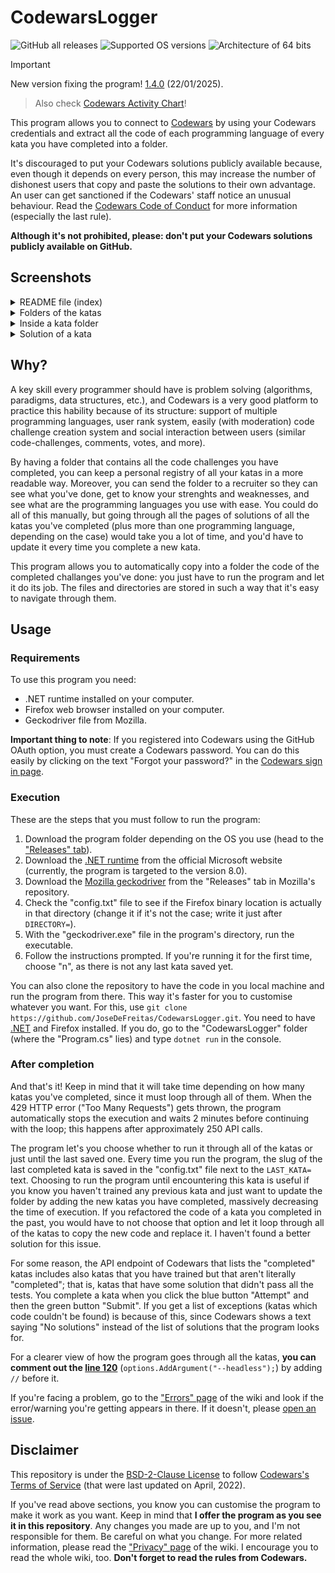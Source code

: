 # CodewarsLogger

![GitHub all releases](https://img.shields.io/github/downloads/JoseDeFreitas/CodewarsLogger/total)
![Supported OS versions](https://img.shields.io/badge/for-Windows%2C%20MacOS%2C%20Linux-blue)
![Architecture of 64 bits](https://img.shields.io/badge/architecture-64--bit-purple)

> [!IMPORTANT]  
> New version fixing the program! [1.4.0](https://github.com/JoseDeFreitas/CodewarsLogger/releases/tag/v1.4.0) (22/01/2025).

> Also check [Codewars Activity Chart](https://github.com/JoseDeFreitas/codewars-activity-chart)!

This program allows you to connect to [Codewars](https://www.codewars.com) by using your Codewars
credentials and extract all the code of each programming language of every kata you have completed
into a folder.

It's discouraged to put your Codewars solutions publicly available because, even though it depends
on every person, this may increase the number of dishonest users that copy and paste the solutions
to their own advantage. An user can get sanctioned if the Codewars' staff notice an unusual behaviour.
Read the [Codewars Code of Conduct](https://docs.codewars.com/community/rules/)
for more information (especially the last rule).

**Although it's not prohibited, please: don't put your Codewars solutions publicly available on GitHub.**

## Screenshots

<details>
   <summary>README file (index)</summary>
   <img src="https://user-images.githubusercontent.com/37962411/168847084-a6d12825-881e-414c-8ae3-0c7655c7a63a.png">
</details>

<details>
   <summary>Folders of the katas</summary>
   <img src="https://user-images.githubusercontent.com/37962411/168847279-53692969-6a12-4b2e-8ed6-85b929d49beb.png">
</details>

<details>
   <summary>Inside a kata folder</summary>
   <img src="https://user-images.githubusercontent.com/37962411/168847303-9f71d056-5888-489d-804d-12c0b330ad91.png">
</details>

<details>
   <summary>Solution of a kata</summary>
   <img src="https://user-images.githubusercontent.com/37962411/168847325-97818ed9-da90-4dda-bb41-cbaa6b04cc2c.png">
</details>

## Why?

A key skill every programmer should have is problem solving (algorithms, paradigms, data structures,
etc.), and Codewars is a very good platform to practice this hability because of its structure: support
of multiple programming languages, user rank system, easily (with moderation) code challenge creation
system and social interaction between users (similar code-challenges, comments, votes, and more).

By having a folder that contains all the code challenges you have completed, you can keep a personal
registry of all your katas in a more readable way. Moreover, you can send the folder to a recruiter so
they can see what you've done, get to know your strenghts and weaknesses, and see what are the
programming languages you use with ease. You could do all of this manually, but going through all the pages
of solutions of all the katas you've completed (plus more than one programming language, depending on the case)
would take you a lot of time, and you'd have to update it every time you complete a new kata.

This program allows you to automatically copy into a folder the code of the completed challanges you've
done: you just have to run the program and let it do its job. The files and directories are stored in
such a way that it's easy to navigate through them.

## Usage

### Requirements

To use this program you need:

- .NET runtime installed on your computer.
- Firefox web browser installed on your computer.
- Geckodriver file from Mozilla.

**Important thing to note**: If you registered into Codewars using the GitHub OAuth option, you must
create a Codewars password. You can do this easily by clicking on the text "Forgot your password?"
in the [Codewars sign in page](https://www.codewars.com/users/sign_in).

### Execution

These are the steps that you must follow to run the program:
1. Download the program folder depending on the OS you use (head to the ["Releases" tab](https://github.com/JoseDeFreitas/CodewarsLogger/releases)).
2. Download the [.NET runtime](https://dotnet.microsoft.com/en-us/download) from the official Microsoft website
(currently, the program is targeted to the version 8.0).
3. Download the [Mozilla geckodriver](https://github.com/mozilla/geckodriver/releases) from the "Releases" tab in Mozilla's repository.
4. Check the "config.txt" file to see if the Firefox binary location is actually in that directory
(change it if it's not the case; write it just after `DIRECTORY=`).
5. With the "geckodriver.exe" file in the program's directory, run the executable.
6. Follow the instructions prompted. If you're running it for the first time, choose "n", as there is
not any last kata saved yet.

You can also clone the repository to have the code in you local machine and run the program from there.
This way it's faster for you to customise whatever you want. For this, use
`git clone https://github.com/JoseDeFreitas/CodewarsLogger.git`.
You need to have [.NET](https://dotnet.microsoft.com/en-us/download) and Firefox installed. If you do, go to the
"CodewarsLogger" folder (where the "Program.cs" lies) and type `dotnet run` in the console.

### After completion

And that's it! Keep in mind that it will take time depending on how many katas you've completed, since it
must loop through all of them. When the 429 HTTP error ("Too Many Requests") gets thrown, the program
automatically stops the execution and waits 2 minutes before continuing with the loop; this happens
after approximately 250 API calls.

The program let's you choose whether to run it through all of the katas or just until the last saved one.
Every time you run the program, the slug of the last completed kata is saved in the "config.txt" file
next to the `LAST_KATA=` text. Choosing to run the program until encountering this kata is useful if
you know you haven't trained any previous kata and just want to update the folder by adding the new
katas you have completed, massively decreasing the time of execution. If you refactored the code of a
kata you completed in the past, you would have to not choose that option and let it loop through all of
the katas to copy the new code and replace it. I haven't found a better solution for this issue.

For some reason, the API endpoint of Codewars that lists the "completed" katas includes also katas that
you have trained but that aren't literally "completed"; that is, katas that have some solution that didn't
pass all the tests. You complete a kata when you click the blue button "Attempt" and then the green button
"Submit". If you get a list of exceptions (katas which code couldn't be found) is because of this, since
Codewars shows a text saying "No solutions" instead of the list of solutions that the program looks for.

For a clearer view of how the program goes through all the katas, **you can comment out the [line 120](https://github.com/JoseDeFreitas/CodewarsLogger/blob/80f372c874595b06d8591ff084665fae77f96e03/CodewarsLogger/Program.cs#L120)**
(`options.AddArgument("--headless");`) by adding `//` before it.

If you're facing a problem, go to the ["Errors" page](https://github.com/JoseDeFreitas/CodewarsLogger/wiki/Errors)
of the wiki and look if the error/warning you're getting appears in there. If it doesn't, please
[open an issue](https://github.com/JoseDeFreitas/CodewarsLogger/issues/new?assignees=&labels=bug&template=bug_report.yaml).

## Disclaimer

This repository is under the [BSD-2-Clause License](LICENSE) to follow
[Codewars's Terms of Service](https://www.codewars.com/about/terms-of-service) (that were last updated
on April, 2022).

If you've read above sections, you know you can customise the program to make it work as you want. Keep in
mind that **I offer the program as you see it in this repository**. Any changes you made are up to you,
and I'm not responsible for them. Be careful on what you change. For more related information, please read
the ["Privacy" page](https://github.com/JoseDeFreitas/CodewarsLogger/wiki/Privacy) of the wiki. I
encourage you to read the whole wiki, too. **Don't forget to read the rules from Codewars.**
